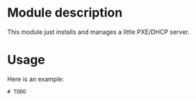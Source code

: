 # Module description

This module just installs and manages a little PXE/DHCP server.

# Usage

Here is an example:

```puppet
# TODO
```


